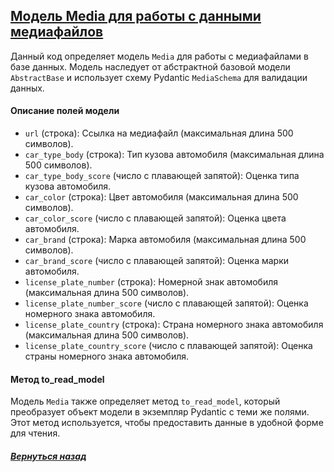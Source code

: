 ## [Модель Media для работы с данными медиафайлов](../../../../web/media_handler/models.py)

Данный код определяет модель `Media` для работы с медиафайлами в базе данных. Модель наследует от абстрактной базовой модели `AbstractBase` и использует схему Pydantic `MediaSchema` для валидации данных.

#### Описание полей модели

- `url` (строка): Ссылка на медиафайл (максимальная длина 500 символов).
- `car_type_body` (строка): Тип кузова автомобиля (максимальная длина 500 символов).
- `car_type_body_score` (число с плавающей запятой): Оценка типа кузова автомобиля.
- `car_color` (строка): Цвет автомобиля (максимальная длина 500 символов).
- `car_color_score` (число с плавающей запятой): Оценка цвета автомобиля.
- `car_brand` (строка): Марка автомобиля (максимальная длина 500 символов).
- `car_brand_score` (число с плавающей запятой): Оценка марки автомобиля.
- `license_plate_number` (строка): Номерной знак автомобиля (максимальная длина 500 символов).
- `license_plate_number_score` (число с плавающей запятой): Оценка номерного знака автомобиля.
- `license_plate_country` (строка): Страна номерного знака автомобиля (максимальная длина 500 символов).
- `license_plate_country_score` (число с плавающей запятой): Оценка страны номерного знака автомобиля.

#### Метод to_read_model

Модель `Media` также определяет метод `to_read_model`, который преобразует объект модели в экземпляр Pydantic с теми же полями. Этот метод используется, чтобы предоставить данные в удобной форме для чтения.

##### [Вернуться назад](./index.md)